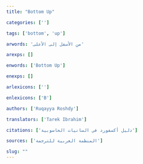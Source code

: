 ```yaml
---
title: "Bottom Up"

categories: ['']

tags: ['bottom', 'up']

arwords: 'من اﻷسفل إلى اﻷعلى'

arexps: []

enwords: ['Bottom Up']

enexps: []

arlexicons: ['']

enlexicons: ['B']

authors: ['Ruqayya Roshdy']

translators: ['Tarek Ibrahim']

citations: ['دليل أكسفورد في السانيات الحاسوبية']

sources: ['المنظمة العربية للترجمة']

slug: ""
---
```

